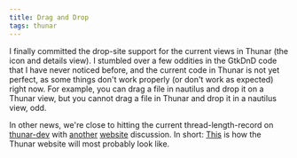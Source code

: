 ```yaml
---
title: Drag and Drop
tags: thunar
---
```


I finally committed the drop-site support for the current views in Thunar (the icon and details view). I stumbled over a few oddities in the GtkDnD code that I have never noticed before, and the current code in Thunar is not yet perfect, as some things don't work properly (or don't work as expected) right now. For example, you can drag a file in nautilus and drop it on a Thunar view, but you cannot drag a file in Thunar and drop it in a nautilus view, odd.

In other news, we're close to hitting the current thread-length-record on <a href="http://foo-projects.org/mailman/listinfo/thunar-dev">thunar-dev</a> with <a href="http://foo-projects.org/pipermail/thunar-dev/2005-August/001041.html">another</a> <a href="http://foo-projects.org/pipermail/thunar-dev/2005-September/001085.html">website</a> discussion. In short: <a href="http://home.quicknet.nl/qn/prive/nickschermer/">This</a> is how the Thunar website will most probably look like.
